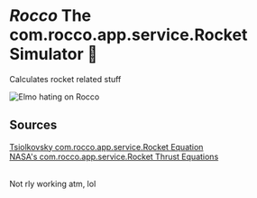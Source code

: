 # _Rocco_ The com.rocco.app.service.Rocket Simulator 🚀
Calculates rocket related stuff

![Elmo hating on Rocco](https://github.com/Z-100/Rocco/blob/master/other/200.gif)

## Sources
[Tsiolkovsky com.rocco.app.service.Rocket Equation](https://en.wikipedia.org/wiki/Tsiolkovsky_rocket_equation) <br />
[NASA's com.rocco.app.service.Rocket Thrust Equations](https://www.grc.nasa.gov/www/k-12/rocket/rktthsum.html) <br/><br />

Not rly working atm, lol
